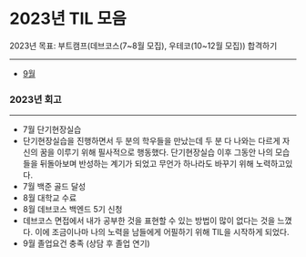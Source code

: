 # 2023년 TIL 모음

2023년 목표: 부트캠프(데브코스(7~8월 모집), 우테코(10~12월 모집)) 합격하기

---
- [9월](09/9월_TIL_모음.md)




### 2023년 회고

---
* 7월 단기현장실습
* 단기현장실습을 진행하면서 두 분의 학우들을 만났는데 두 분 다 나와는 다르게 자신의 꿈을 이루기 위해 필사적으로 행동했다.
단기현장실습 이후 그동안 나의 모습들을 뒤돌아보며 반성하는 계기가 되었고 무언가 하나라도 바꾸기 위해 노력하고있다.
* 7월 백준 골드 달성
* 8월 대학교 수료
* 8월 데브코스 백엔드 5기 신청
* 데브코스 면접에서 내가 공부한 것을 표현할 수 있는 방법이 많이 없다는 것을 느꼈다. 이에 조금이나마 나의 노력을 남들에게
어필하기 위해 TIL을 시작하게 되었다.
* 9월 졸업요건 충족 (상담 후 졸업 연기)